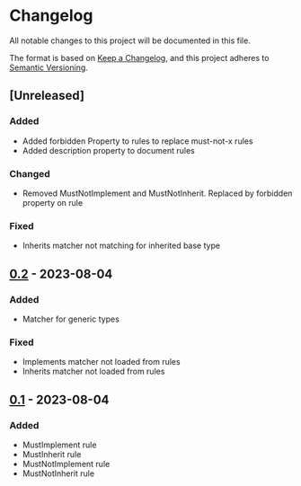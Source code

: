 # Changelog
All notable changes to this project will be documented in this file.

The format is based on [Keep a Changelog](https://keepachangelog.com/en/1.1.0/),
and this project adheres to [Semantic Versioning](https://semver.org/spec/v2.0.0.html).

## [Unreleased]
### Added
- Added forbidden Property to rules to replace must-not-x rules
- Added description property to document rules

### Changed
- Removed MustNotImplement and MustNotInherit. Replaced by forbidden property on rule

### Fixed
- Inherits matcher not matching for inherited base type

## [0.2] - 2023-08-04
### Added
- Matcher for generic types

### Fixed
- Implements matcher not loaded from rules
- Inherits matcher not loaded from rules

## [0.1] - 2023-08-04
### Added
- MustImplement rule
- MustInherit rule
- MustNotImplement rule
- MustNotInherit rule


[0.2]: https://github.com/TheSylence/ArchitectureAnalyzer/compare/0.1...0.2
[0.1]: https://github.com/TheSylence/ArchitectureAnalyzer/releases/tag/0.1
<!-- Release: %URL%/releases/tag/%VERSION% -->
<!-- Compare: %URL%/compare/%OLD_VERSION%...%NEW_VERSION% -->
<!-- BaseUrl: https://github.com/TheSylence/ArchitectureAnalyzer -->
